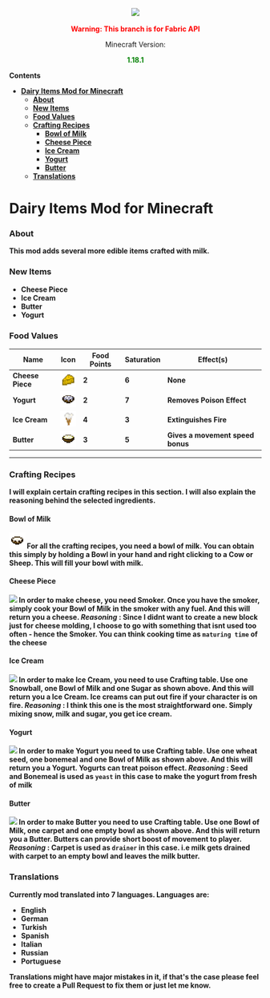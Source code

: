 <p align="center">
  <img src="https://i.imgur.com/fGswrK5.png" />
</p>

<p align="center" style="color:red; font-weight:bold">Warning: This branch is for <b>Fabric</b> API</p>
<div style="display: block" align="center">Minecraft Version: <p style="color: green"> <b>1.18.1<b/></p></div>

**Contents**

- [Dairy Items Mod for Minecraft](#dairy-items-mod-for-minecraft)
    + [About](#about)
    + [New Items](#new-items)
    + [Food Values](#food-values)
    + [Crafting Recipes](#crafting-recipes)
      - [Bowl of Milk](#bowl-of-milk)
      - [Cheese Piece](#cheese-piece)
      - [Ice Cream](#ice-cream)
      - [Yogurt](#yogurt)
      - [Butter](#butter)
    + [Translations](#translations)

# Dairy Items Mod for Minecraft

### About

This mod adds several more edible items crafted with milk. 

### New Items

- Cheese Piece 
- Ice Cream
- Butter
- Yogurt


### Food Values

                    
| Name  | Icon | Food Points | Saturation | Effect(s) |
| ------------- | ------------- | ------------- | ------------- | ------------- |
 Cheese Piece  | ![cheese](src/main/resources/assets/dairy/textures/item/cheese_item.png?raw=true "Cheese") |  2 | 6 | None |
| Yogurt  | ![Yogurt](src/main/resources/assets/dairy/textures/item/yogurt_item.png?raw=true "Yogurt") |  2 | 7 | Removes Poison Effect |
| Ice Cream  | ![Ice Cream](src/main/resources/assets/dairy/textures/item/icecream_item.png?raw=true "Ice Cream") |  4 | 3 | Extinguishes Fire |
| Butter  | ![Butter](src/main/resources/assets/dairy/textures/item/butter_item.png?raw=true "Butter") |  3 | 5 | Gives a movement speed bonus |
                
----

### Crafting Recipes
I will explain certain crafting recipes in this section. I will also explain the reasoning behind the selected ingredients. 


#### Bowl of Milk 
![Bowl of Milk](src/main/resources/assets/dairy/textures/item/milk_bowl_item.png?raw=true "Bowl of Milk")
For all the crafting recipes, you need a bowl of milk. You can obtain this simply by holding a Bowl in your hand and right clicking to a Cow or Sheep. This will fill your bowl with milk.

#### Cheese Piece
![](https://i.imgur.com/s8SxNpl.png)
In order to make cheese, you need Smoker. Once you have the smoker, simply cook your Bowl of Milk in the smoker with any fuel. And this will return you a cheese.
_**Reasoning**_ : Since I didnt want to create a new block just for cheese molding, I choose to go with something that isnt used too often - hence the Smoker. You can think cooking time as `maturing time` of the cheese

#### Ice Cream
![](https://i.imgur.com/CLT5d1O.png)
In order to make Ice Cream, you need to use Crafting table. 
Use one Snowball, one Bowl of Milk and one Sugar as shown above.
And this will return you a Ice Cream. Ice creams can put out fire if your character is on fire.
_**Reasoning**_ : I think this one is the most straightforward one. Simply mixing snow, milk and sugar, you get ice cream. 

#### Yogurt
![](https://i.imgur.com/YJedQ4q.png)
In order to make Yogurt you need to use Crafting table. 
Use one wheat seed, one bonemeal and one Bowl of Milk as shown above.
And this will return you a Yogurt. Yogurts can treat poison effect.
_**Reasoning**_ : Seed and Bonemeal is used as `yeast` in this case to make the yogurt from fresh of milk 

#### Butter
![](https://i.imgur.com/w7vIioN.png)
In order to make Butter you need to use Crafting table. 
Use one Bowl of Milk, one carpet and one empty bowl as shown above.
And this will return you a Butter. Butters can provide short boost of movement to player.
_**Reasoning**_ : Carpet is used as `drainer` in this case. i.e milk gets drained with carpet to an empty bowl and leaves the milk butter. 

### Translations
Currently mod translated into 7 languages. Languages are: 
- English
- German
- Turkish
- Spanish
- Italian
- Russian
- Portuguese 

Translations might have major mistakes in it, if that's the case please feel free to create a Pull Request to fix them or just let me know.
